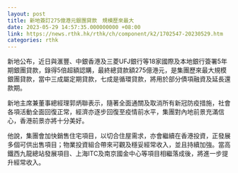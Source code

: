 ```yaml
---
layout: post
title: 新地簽訂275億港元銀團貸款　規模歷來最大
date: 2023-05-29 14:57:35.000000000 +08:00
link: https://news.rthk.hk/rthk/ch/component/k2/1702547-20230529.htm
categories: rthk
---
```


新地公布，近日與滙豐、中銀香港及三菱UFJ銀行等18家國際及本地銀行簽署5年期銀團貸款，錄得5倍超額認購，最終總貸款額275億港元，是集團歷來最大規模銀團貸款，當中三成屬定期貸款，七成是循環貸款，將用於部分債項融資及延長還款期。

新地主席兼董事總經理郭炳聯表示，隨著全面通關及取消所有新冠防疫措施，社會各項活動全面回復正常，經濟亦逐步回復至疫情前水平，集團對內地前景充滿信心，香港前景亦將十分美好。

他說，集團會加快銷售住宅項目，以切合住屋需求，亦會繼續在香港投資，正發展多個可供出售項目；物業投資組合帶來可觀及穩妥經常收入，並且持續加強。當高鐵西九龍總站發展項目、上海ITC及南京國金中心等項目相繼落成後，將進一步提升經常收入。
